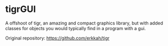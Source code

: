 # tigrGUI
A offshoot of tigr, an amazing and compact graphics library, but with added classes for objects you would typically find in a program with a gui.

Original repository:
https://github.com/erkkah/tigr
